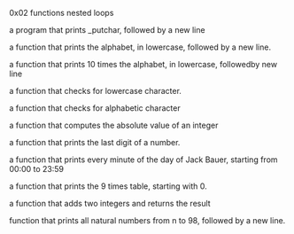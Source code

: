 0x02 functions nested loops

a program that prints _putchar, followed by a new line

a function that prints the alphabet, in lowercase, followed by a new line.

a function that prints 10 times the alphabet, in lowercase, followedby new line

a function that checks for lowercase character.

a function that checks for alphabetic character

a function that computes the absolute value of an integer

a function that prints the last digit of a number.

a function that prints every minute of the day of Jack Bauer, starting from 00:00 to 23:59

a function that prints the 9 times table, starting with 0.

a function that adds two integers and returns the result

 function that prints all natural numbers from n to 98, followed by a new line.
